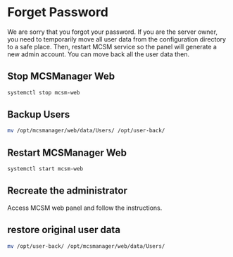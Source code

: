 # Forget Password

We are sorry that you forgot your password. If you are the server owner, you need to temporarily  move all user data from the configuration directory to a safe place. Then, restart MCSM service so the panel will generate a new admin account. You can move back all the user data then. 

## Stop MCSManager Web

```bash
systemctl stop mcsm-web
```

## Backup Users

```bash
mv /opt/mcsmanager/web/data/Users/ /opt/user-back/
```


## Restart MCSManager Web


```bash
systemctl start mcsm-web
```

## Recreate the administrator

Access MCSM web panel and follow the instructions.

## restore original user data

```bash
mv /opt/user-back/ /opt/mcsmanager/web/data/Users/
```
